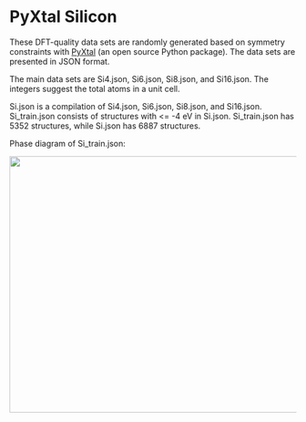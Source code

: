 # PyXtal Silicon

These DFT-quality data sets are randomly generated based on symmetry constraints with [PyXtal](https://github.com/qzhu2017/PyXtal) (an open source Python package). The data sets are presented in JSON format.

The main data sets are Si4.json, Si6.json, Si8.json, and Si16.json. The integers suggest the total atoms in a unit cell. 

Si.json is a compilation of Si4.json, Si6.json, Si8.json, and Si16.json. Si_train.json consists of structures with <= -4 eV in Si.json. Si_train.json has 5352 structures, while Si.json has 6887 structures.

Phase diagram of Si_train.json:
<p align="center">
  <img width="600" height="450" src="https://github.com/qzhu2017/FF-project/blob/master/pyxtal_ff/datasets/Si/PyXtal/PES.png">
</p>
